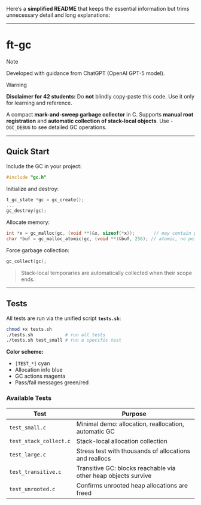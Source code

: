 Here’s a **simplified README** that keeps the essential information but trims unnecessary detail and long explanations:

---

# ft-gc

> [!NOTE]
> Developed with guidance from ChatGPT (OpenAI GPT-5 model).

> [!WARNING]
> **Disclaimer for 42 students:** Do **not** blindly copy-paste this code. Use it only for learning and reference.

A compact **mark-and-sweep garbage collector** in C. Supports **manual root registration** and **automatic collection of stack-local objects**. Use `-DGC_DEBUG` to see detailed GC operations.

---

## Quick Start

Include the GC in your project:

```c
#include "gc.h"
```

Initialize and destroy:

```c
t_gc_state *gc = gc_create();
...
gc_destroy(gc);
```

Allocate memory:

```c
int *x = gc_malloc(gc, (void **)&x, sizeof(*x));       // may contain pointers
char *buf = gc_malloc_atomic(gc, (void **)&buf, 256); // atomic, no pointer scanning
```

Force garbage collection:

```c
gc_collect(gc);
```

> Stack-local temporaries are automatically collected when their scope ends.

---

## Tests

All tests are run via the unified script **`tests.sh`**:

```sh
chmod +x tests.sh
./tests.sh            # run all tests
./tests.sh test_small # run a specific test
```

**Color scheme:**

* `[TEST_*]` cyan
* Allocation info blue
* GC actions magenta
* Pass/fail messages green/red

### Available Tests

| Test                   | Purpose                                                        |
| ---------------------- | -------------------------------------------------------------- |
| `test_small.c`         | Minimal demo: allocation, reallocation, automatic GC           |
| `test_stack_collect.c` | Stack-local allocation collection                              |
| `test_large.c`         | Stress test with thousands of allocations and reallocs         |
| `test_transitive.c`    | Transitive GC: blocks reachable via other heap objects survive |
| `test_unrooted.c`      | Confirms unrooted heap allocations are freed                   |
